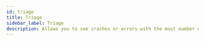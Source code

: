 ```yaml
---
id: triage
title: Triage
sidebar_label: Triage
description: Allows you to see crashes or errors with the most number of occurrences, and allow you to take action, such as assign, link to Jira ticket, and more.
---
```

